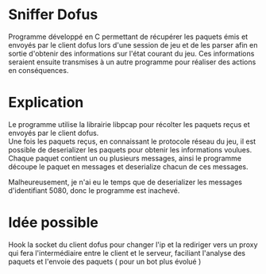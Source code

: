 # Sniffer Dofus

Programme développé en C permettant de récupérer les paquets émis et envoyés par le client dofus lors d'une session de jeu et de les parser afin en sortie d'obtenir des informations sur l'état courant du jeu. Ces informations seraient ensuite transmises à un autre programme pour réaliser des actions en conséquences.

# Explication

Le programme utilise la librairie libpcap pour récolter les paquets reçus et envoyés par le client dofus. <br>
Une fois les paquets reçus, en connaissant le protocole réseau du jeu, il est possible de deserializer les paquets pour obtenir les informations voulues. Chaque paquet contient un ou plusieurs messages, ainsi le programme découpe le paquet en messages et deserialize chacun de ces messages. <br>

Malheureusement, je n'ai eu le temps que de deserializer les messages d'identifiant 5080, donc le programme est inachevé.

# Idée possible 

Hook la socket du client dofus pour changer l'ip et la rediriger vers un proxy qui fera l'intermédiaire entre le client et le serveur, faciliant l'analyse des paquets et l'envoie des paquets ( pour un bot plus évolué )

